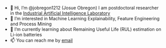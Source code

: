 - 👋 Hi, I’m @jobregon1212 (Josue Obregon) I am postdoctoral researcher in the <a href="http://iai.khu.ac.kr/wiki/wiki.php">Industrial Artificial Intelligence Laboratory </a>
- 👀 I’m interested in Machine Learning Explainability, Feature Engineering and Process Mining
- 🌱 I’m currently learning about Remaining Useful Life (RUL) estimation on Li-ion batteries
- 📫 You can reach me by <a href="mailto:jobregon@khu.ac.kr"> email </a>

<!---
jobregon1212/jobregon1212 is a ✨ special ✨ repository because its `README.md` (this file) appears on your GitHub profile.
You can click the Preview link to take a look at your changes.
--->
